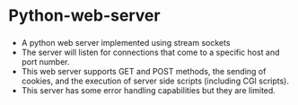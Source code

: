 # Python-web-server


 
 ###
 - A python web server implemented using stream sockets
 - The server will listen for connections that come to a specific host and port number.
 - This web server supports GET and POST methods, the sending of cookies, and the execution of server side scripts (including CGI scripts).
 - This server has some error handling capabilities but they are limited.
